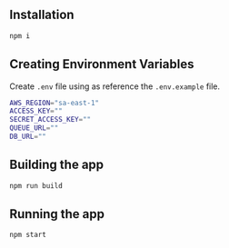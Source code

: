 ## Installation

```bash
npm i
```

## Creating Environment Variables

Create `.env` file using as reference the `.env.example` file.
```bash
AWS_REGION="sa-east-1"
ACCESS_KEY=""
SECRET_ACCESS_KEY=""
QUEUE_URL=""
DB_URL=""
```

## Building the app

```bash
npm run build
```

## Running the app

```bash
npm start
```
